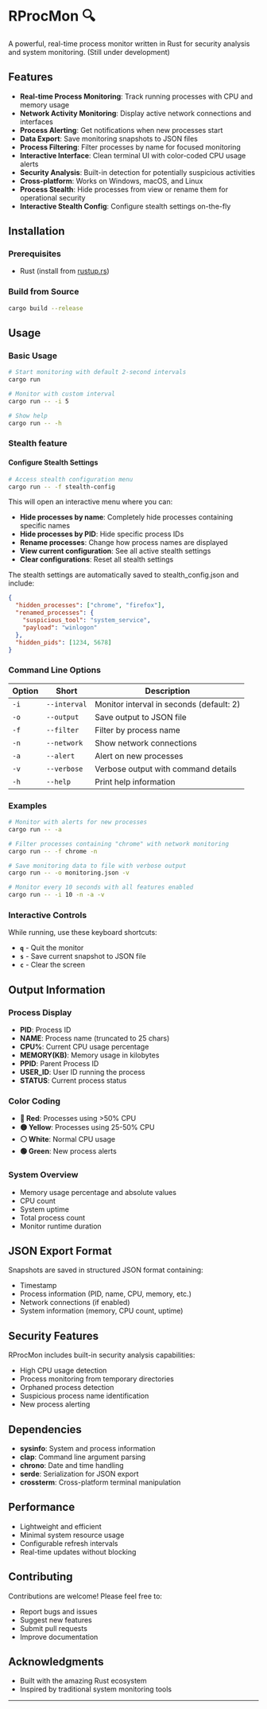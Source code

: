 # RProcMon 🔍

A powerful, real-time process monitor written in Rust for security analysis and system monitoring.
(Still under development)
## Features

- **Real-time Process Monitoring**: Track running processes with CPU and memory usage
- **Network Activity Monitoring**: Display active network connections and interfaces
- **Process Alerting**: Get notifications when new processes start
- **Data Export**: Save monitoring snapshots to JSON files
- **Process Filtering**: Filter processes by name for focused monitoring
- **Interactive Interface**: Clean terminal UI with color-coded CPU usage alerts
- **Security Analysis**: Built-in detection for potentially suspicious activities
- **Cross-platform**: Works on Windows, macOS, and Linux
- **Process Stealth**: Hide processes from view or rename them for operational security
- **Interactive Stealth Config**: Configure stealth settings on-the-fly

## Installation

### Prerequisites
- Rust (install from [rustup.rs](https://rustup.rs/))

### Build from Source
```bash
cargo build --release
```

## Usage

### Basic Usage
```bash
# Start monitoring with default 2-second intervals
cargo run

# Monitor with custom interval
cargo run -- -i 5

# Show help
cargo run -- -h
```

### Stealth feature 
#### Configure Stealth Settings
```bash
# Access stealth configuration menu
cargo run -- -f stealth-config
```
This will open an interactive menu where you can:

- **Hide processes by name**: Completely hide processes containing specific names
- **Hide processes by PID**: Hide specific process IDs
- **Rename processes**: Change how process names are displayed
- **View current configuration**: See all active stealth settings
- **Clear configurations**: Reset all stealth settings

The stealth settings are automatically saved to stealth_config.json and include:
```json
{
  "hidden_processes": ["chrome", "firefox"],
  "renamed_processes": {
    "suspicious_tool": "system_service",
    "payload": "winlogon"
  },
  "hidden_pids": [1234, 5678]
}
```

### Command Line Options

| Option | Short        | Description                              |
|--------|--------------|------------------------------------------|
| `-i`   | `--interval` | Monitor interval in seconds (default: 2) |
| `-o`   | `--output`   | Save output to JSON file                 |
| `-f`   | `--filter`   | Filter by process name                   |
| `-n`   | `--network`  | Show network connections                 |
| `-a`   | `--alert`    | Alert on new processes                   |
| `-v`   | `--verbose`  | Verbose output with command details      |
| `-h`   | `--help`     | Print help information                   |

### Examples

```bash
# Monitor with alerts for new processes
cargo run -- -a

# Filter processes containing "chrome" with network monitoring
cargo run -- -f chrome -n

# Save monitoring data to file with verbose output
cargo run -- -o monitoring.json -v

# Monitor every 10 seconds with all features enabled
cargo run -- -i 10 -n -a -v
```

### Interactive Controls

While running, use these keyboard shortcuts:
- **`q`** - Quit the monitor
- **`s`** - Save current snapshot to JSON file
- **`c`** - Clear the screen

## Output Information

### Process Display
- **PID**: Process ID
- **NAME**: Process name (truncated to 25 chars)
- **CPU%**: Current CPU usage percentage
- **MEMORY(KB)**: Memory usage in kilobytes
- **PPID**: Parent Process ID
- **USER_ID**: User ID running the process
- **STATUS**: Current process status

### Color Coding
- **🔴 Red**: Processes using >50% CPU
- **🟡 Yellow**: Processes using 25-50% CPU
- **⚪ White**: Normal CPU usage
- **🟢 Green**: New process alerts

### System Overview
- Memory usage percentage and absolute values
- CPU count
- System uptime
- Total process count
- Monitor runtime duration

## JSON Export Format

Snapshots are saved in structured JSON format containing:
- Timestamp
- Process information (PID, name, CPU, memory, etc.)
- Network connections (if enabled)
- System information (memory, CPU count, uptime)

## Security Features

RProcMon includes built-in security analysis capabilities:
- High CPU usage detection
- Process monitoring from temporary directories
- Orphaned process detection
- Suspicious process name identification
- New process alerting

## Dependencies

- **sysinfo**: System and process information
- **clap**: Command line argument parsing
- **chrono**: Date and time handling
- **serde**: Serialization for JSON export
- **crossterm**: Cross-platform terminal manipulation

## Performance

- Lightweight and efficient
- Minimal system resource usage
- Configurable refresh intervals
- Real-time updates without blocking

## Contributing

Contributions are welcome! Please feel free to:
- Report bugs and issues
- Suggest new features
- Submit pull requests
- Improve documentation

## Acknowledgments

- Built with the amazing Rust ecosystem
- Inspired by traditional system monitoring tools

---
